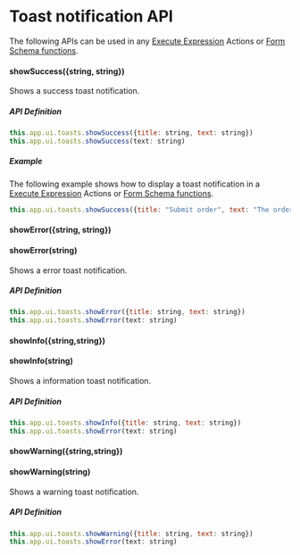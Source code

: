 # Toast notification API

The following APIs can be used in any [Execute Expression](../interactionmodel/workbookactions.md#execute-expression) Actions or [Form Schema functions](../../../forms/formschemas/functions.md).

#### showSuccess({string, string})

Shows a success toast notification.

##### API Definition

```javascript
this.app.ui.toasts.showSuccess({title: string, text: string})
this.app.ui.toasts.showSuccess(text: string)
```

##### Example

The following example shows how to display a toast notification in a [Execute Expression](../interactionmodel/workbookactions.md#execute-expression) Actions or [Form Schema functions](../../../forms/formschemas/functions.md).

```javascript
this.app.ui.toasts.showSuccess({title: "Submit order", text: "The order was successfully submitted."})
```

#### showError({string, string})
#### showError(string)

Shows a error toast notification.

##### API Definition

```javascript
this.app.ui.toasts.showError({title: string, text: string})
this.app.ui.toasts.showError(text: string)
```

#### showInfo({string,string})
#### showInfo(string)

Shows a information toast notification.

##### API Definition

```javascript
this.app.ui.toasts.showInfo({title: string, text: string})
this.app.ui.toasts.showError(text: string)
```

#### showWarning({string,string})
#### showWarning(string)

Shows a warning toast notification.

##### API Definition

```javascript
this.app.ui.toasts.showWarning({title: string, text: string})
this.app.ui.toasts.showError(text: string)
```